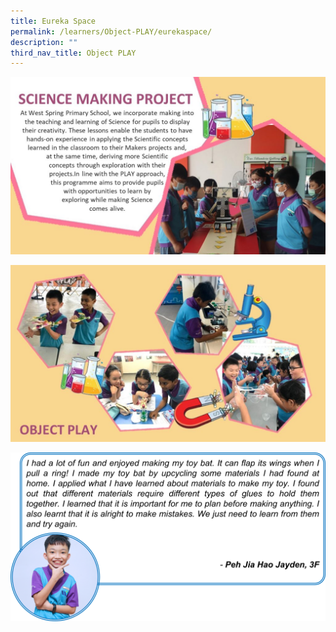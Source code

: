 ```yaml
---
title: Eureka Space
permalink: /learners/Object-PLAY/eurekaspace/
description: ""
third_nav_title: Object PLAY
---
```

![](/images/Key-Prgrammes-in-Science_Science-Making-Project-1024x576.jpg)

![](/images/Slide4-3-1024x576.jpg)

![](/images/SC-slide7-1024x548.png)